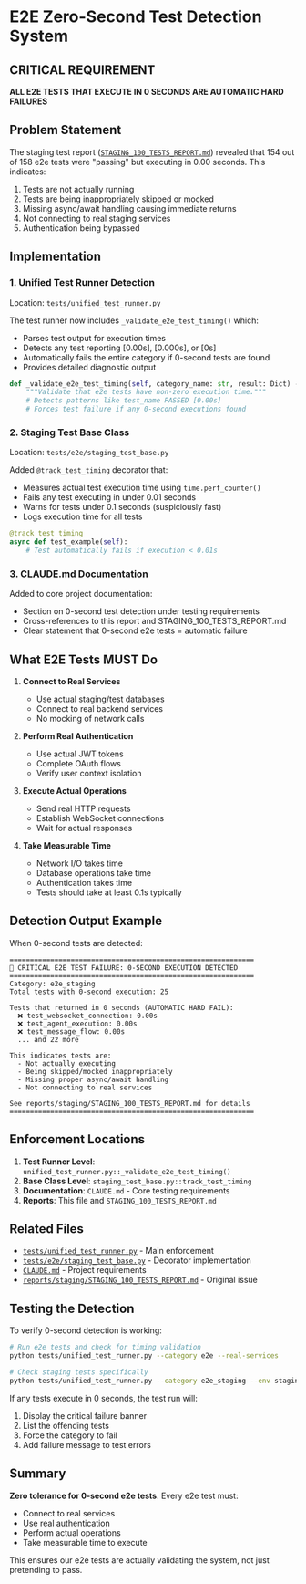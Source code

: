 # E2E Zero-Second Test Detection System

## CRITICAL REQUIREMENT

**ALL E2E TESTS THAT EXECUTE IN 0 SECONDS ARE AUTOMATIC HARD FAILURES**

## Problem Statement

The staging test report ([`STAGING_100_TESTS_REPORT.md`](staging/STAGING_100_TESTS_REPORT.md)) revealed that 154 out of 158 e2e tests were "passing" but executing in 0.00 seconds. This indicates:

1. Tests are not actually running
2. Tests are being inappropriately skipped or mocked
3. Missing async/await handling causing immediate returns
4. Not connecting to real staging services
5. Authentication being bypassed

## Implementation

### 1. Unified Test Runner Detection

Location: `tests/unified_test_runner.py`

The test runner now includes `_validate_e2e_test_timing()` which:
- Parses test output for execution times
- Detects any test reporting [0.00s], [0.000s], or [0s]
- Automatically fails the entire category if 0-second tests are found
- Provides detailed diagnostic output

```python
def _validate_e2e_test_timing(self, category_name: str, result: Dict) -> bool:
    """Validate that e2e tests have non-zero execution time."""
    # Detects patterns like test_name PASSED [0.00s]
    # Forces test failure if any 0-second executions found
```

### 2. Staging Test Base Class

Location: `tests/e2e/staging_test_base.py`

Added `@track_test_timing` decorator that:
- Measures actual test execution time using `time.perf_counter()`
- Fails any test executing in under 0.01 seconds
- Warns for tests under 0.1 seconds (suspiciously fast)
- Logs execution time for all tests

```python
@track_test_timing
async def test_example(self):
    # Test automatically fails if execution < 0.01s
```

### 3. CLAUDE.md Documentation

Added to core project documentation:
- Section on 0-second test detection under testing requirements
- Cross-references to this report and STAGING_100_TESTS_REPORT.md
- Clear statement that 0-second e2e tests = automatic failure

## What E2E Tests MUST Do

1. **Connect to Real Services**
   - Use actual staging/test databases
   - Connect to real backend services
   - No mocking of network calls

2. **Perform Real Authentication**
   - Use actual JWT tokens
   - Complete OAuth flows
   - Verify user context isolation

3. **Execute Actual Operations**
   - Send real HTTP requests
   - Establish WebSocket connections
   - Wait for actual responses

4. **Take Measurable Time**
   - Network I/O takes time
   - Database operations take time
   - Authentication takes time
   - Tests should take at least 0.1s typically

## Detection Output Example

When 0-second tests are detected:

```
============================================================
🚨 CRITICAL E2E TEST FAILURE: 0-SECOND EXECUTION DETECTED
============================================================
Category: e2e_staging
Total tests with 0-second execution: 25

Tests that returned in 0 seconds (AUTOMATIC HARD FAIL):
  ❌ test_websocket_connection: 0.00s
  ❌ test_agent_execution: 0.00s
  ❌ test_message_flow: 0.00s
  ... and 22 more

This indicates tests are:
  - Not actually executing
  - Being skipped/mocked inappropriately
  - Missing proper async/await handling
  - Not connecting to real services

See reports/staging/STAGING_100_TESTS_REPORT.md for details
============================================================
```

## Enforcement Locations

1. **Test Runner Level**: `unified_test_runner.py::_validate_e2e_test_timing()`
2. **Base Class Level**: `staging_test_base.py::track_test_timing`
3. **Documentation**: `CLAUDE.md` - Core testing requirements
4. **Reports**: This file and `STAGING_100_TESTS_REPORT.md`

## Related Files

- [`tests/unified_test_runner.py`](../tests/unified_test_runner.py) - Main enforcement
- [`tests/e2e/staging_test_base.py`](../tests/e2e/staging_test_base.py) - Decorator implementation
- [`CLAUDE.md`](../CLAUDE.md) - Project requirements
- [`reports/staging/STAGING_100_TESTS_REPORT.md`](staging/STAGING_100_TESTS_REPORT.md) - Original issue

## Testing the Detection

To verify 0-second detection is working:

```bash
# Run e2e tests and check for timing validation
python tests/unified_test_runner.py --category e2e --real-services

# Check staging tests specifically
python tests/unified_test_runner.py --category e2e_staging --env staging
```

If any tests execute in 0 seconds, the test run will:
1. Display the critical failure banner
2. List the offending tests
3. Force the category to fail
4. Add failure message to test errors

## Summary

**Zero tolerance for 0-second e2e tests**. Every e2e test must:
- Connect to real services
- Use real authentication
- Perform actual operations
- Take measurable time to execute

This ensures our e2e tests are actually validating the system, not just pretending to pass.